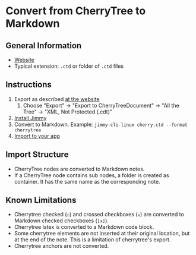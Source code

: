 # Convert from CherryTree to Markdown

## General Information

- [Website](https://www.giuspen.net/cherrytree/)
- Typical extension: `.ctd` or folder of `.ctd` files

## Instructions

1. Export as described [at the website](https://www.giuspen.com/cherrytreemanual/#_exporting)
    1. Choose "Export" → "Export to CherryTreeDocument" → "All the Tree" → "XML, Not Protected (.cdt)"
2. [Install Jimmy](../index.md#installation)
3. Convert to Markdown. Example: `jimmy-cli-linux cherry.ctd --format cherrytree`
4. [Import to your app](../import_instructions.md)

## Import Structure

- CherryTree nodes are converted to Markdown notes.
- If a CherryTree node contains sub nodes, a folder is created as container. It has the same name as the corresponding note.

## Known Limitations

- Cherrytree checked (`☑`) and crossed checkboxes (`☒`) are converted to Markdown checked checkboxes (`[x]`).
- Cherrytree latex is converted to a Markdown code block.
- Some cherrytree elements are not inserted at their original location, but at the end of the note. This is a limitation of cherrytree's export.
- Cherrytree anchors are not converted.
